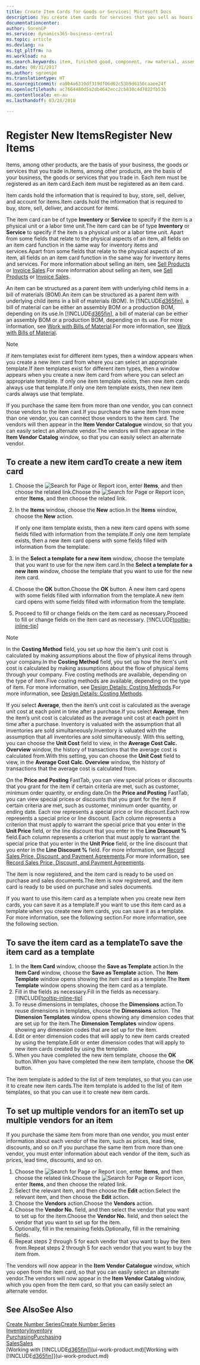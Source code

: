 ```yaml
---
title: Create Item Cards for Goods or Services| Microsoft Docs
description: You create item cards for services that you sell as hours and for physical products, such as assembly items, finished goods, components, or raw material, that you sell from your inventory.
documentationcenter: 
author: SorenGP
ms.service: dynamics365-business-central
ms.topic: article
ms.devlang: na
ms.tgt_pltfrm: na
ms.workload: na
ms.search.keywords: item, finished good, component, raw material, assembly item
ms.date: 08/31/2017
ms.author: sgroespe
ms.translationtype: HT
ms.sourcegitcommit: ea9b4a6310df319df06d02c53b9d6156caaee24f
ms.openlocfilehash: ac7664480d5a2db4642ecc2cb830c4d7022fb53b
ms.contentlocale: en-au
ms.lasthandoff: 03/28/2018

---
```

# <a name="register-new-items"></a><span data-ttu-id="020dc-103">Register New Items</span><span class="sxs-lookup"><span data-stu-id="020dc-103">Register New Items</span></span>
<span data-ttu-id="020dc-104">Items, among other products, are the basis of your business, the goods or services that you trade in.</span><span class="sxs-lookup"><span data-stu-id="020dc-104">Items, among other products, are the basis of your business, the goods or services that you trade in.</span></span> <span data-ttu-id="020dc-105">Each item must be registered as an item card.</span><span class="sxs-lookup"><span data-stu-id="020dc-105">Each item must be registered as an item card.</span></span>

<span data-ttu-id="020dc-106">Item cards hold the information that is required to buy, store, sell, deliver, and account for items.</span><span class="sxs-lookup"><span data-stu-id="020dc-106">Item cards hold the information that is required to buy, store, sell, deliver, and account for items.</span></span>

<span data-ttu-id="020dc-107">The item card can be of type **Inventory** or **Service** to specify if the item is a physical unit or a labor time unit.</span><span class="sxs-lookup"><span data-stu-id="020dc-107">The item card can be of type **Inventory** or **Service** to specify if the item is a physical unit or a labor time unit.</span></span> <span data-ttu-id="020dc-108">Apart from some fields that relate to the physical aspects of an item, all fields on an item card function in the same way for inventory items and services.</span><span class="sxs-lookup"><span data-stu-id="020dc-108">Apart from some fields that relate to the physical aspects of an item, all fields on an item card function in the same way for inventory items and services.</span></span> <span data-ttu-id="020dc-109">For more information about selling an item, see [Sell Products](sales-how-sell-products.md) or [Invoice Sales](sales-how-invoice-sales.md).</span><span class="sxs-lookup"><span data-stu-id="020dc-109">For more information about selling an item, see [Sell Products](sales-how-sell-products.md) or [Invoice Sales](sales-how-invoice-sales.md).</span></span>

<span data-ttu-id="020dc-110">An item can be structured as a parent item with underlying child items in a bill of materials (BOM).</span><span class="sxs-lookup"><span data-stu-id="020dc-110">An item can be structured as a parent item with underlying child items in a bill of materials (BOM).</span></span> <span data-ttu-id="020dc-111">In [!INCLUDE[d365fin](includes/d365fin_md.md)], a bill of material can be either an assembly BOM or a production BOM, depending on its use.</span><span class="sxs-lookup"><span data-stu-id="020dc-111">In [!INCLUDE[d365fin](includes/d365fin_md.md)], a bill of material can be either an assembly BOM or a production BOM, depending on its use.</span></span> <span data-ttu-id="020dc-112">For more information, see [Work with Bills of Material](inventory-how-work-BOMs.md).</span><span class="sxs-lookup"><span data-stu-id="020dc-112">For more information, see [Work with Bills of Material](inventory-how-work-BOMs.md).</span></span>

> [!NOTE]  
>   <span data-ttu-id="020dc-113">If item templates exist for different item types, then a window appears when you create a new item card from where you can select an appropriate template.</span><span class="sxs-lookup"><span data-stu-id="020dc-113">If item templates exist for different item types, then a window appears when you create a new item card from where you can select an appropriate template.</span></span> <span data-ttu-id="020dc-114">If only one item template exists, then new item cards always use that template.</span><span class="sxs-lookup"><span data-stu-id="020dc-114">If only one item template exists, then new item cards always use that template.</span></span>

<span data-ttu-id="020dc-115">If you purchase the same item from more than one vendor, you can connect those vendors to the item card.</span><span class="sxs-lookup"><span data-stu-id="020dc-115">If you purchase the same item from more than one vendor, you can connect those vendors to the item card.</span></span> <span data-ttu-id="020dc-116">The vendors will then appear in the **Item Vendor Catalogue** window, so that you can easily select an alternate vendor.</span><span class="sxs-lookup"><span data-stu-id="020dc-116">The vendors will then appear in the **Item Vendor Catalog** window, so that you can easily select an alternate vendor.</span></span>

## <a name="to-create-a-new-item-card"></a><span data-ttu-id="020dc-117">To create a new item card</span><span class="sxs-lookup"><span data-stu-id="020dc-117">To create a new item card</span></span>
1. <span data-ttu-id="020dc-118">Choose the ![Search for Page or Report](media/ui-search/search_small.png "Search for Page or Report icon") icon, enter **Items**, and then choose the related link.</span><span class="sxs-lookup"><span data-stu-id="020dc-118">Choose the ![Search for Page or Report](media/ui-search/search_small.png "Search for Page or Report icon") icon, enter **Items**, and then choose the related link.</span></span>  
2. <span data-ttu-id="020dc-119">In the **Items** window, choose the **New** action.</span><span class="sxs-lookup"><span data-stu-id="020dc-119">In the **Items** window, choose the **New** action.</span></span>

    <span data-ttu-id="020dc-120">If only one item template exists, then a new item card opens with some fields filled with information from the template.</span><span class="sxs-lookup"><span data-stu-id="020dc-120">If only one item template exists, then a new item card opens with some fields filled with information from the template.</span></span>
3. <span data-ttu-id="020dc-121">In the **Select a template for a new item** window, choose the template that you want to use for the new item card.</span><span class="sxs-lookup"><span data-stu-id="020dc-121">In the **Select a template for a new item** window, choose the template that you want to use for the new item card.</span></span>
4. <span data-ttu-id="020dc-122">Choose the **OK** button.</span><span class="sxs-lookup"><span data-stu-id="020dc-122">Choose the **OK** button.</span></span> <span data-ttu-id="020dc-123">A new item card opens with some fields filled with information from the template.</span><span class="sxs-lookup"><span data-stu-id="020dc-123">A new item card opens with some fields filled with information from the template.</span></span>
5. <span data-ttu-id="020dc-124">Proceed to fill or change fields on the item card as necessary.</span><span class="sxs-lookup"><span data-stu-id="020dc-124">Proceed to fill or change fields on the item card as necessary.</span></span> [!INCLUDE[tooltip-inline-tip](includes/tooltip-inline-tip_md.md)]

> [!NOTE]
> <span data-ttu-id="020dc-125">In the **Costing Method** field, you set up how the item's unit cost is calculated by making assumptions about the flow of physical items through your company.</span><span class="sxs-lookup"><span data-stu-id="020dc-125">In the **Costing Method** field, you set up how the item's unit cost is calculated by making assumptions about the flow of physical items through your company.</span></span> <span data-ttu-id="020dc-126">Five costing methods are available, depending on the type of item.</span><span class="sxs-lookup"><span data-stu-id="020dc-126">Five costing methods are available, depending on the type of item.</span></span> <span data-ttu-id="020dc-127">For more information, see [Design Details: Costing Methods](design-details-costing-methods.md).</span><span class="sxs-lookup"><span data-stu-id="020dc-127">For more information, see [Design Details: Costing Methods](design-details-costing-methods.md).</span></span>
>
> <span data-ttu-id="020dc-128">If you select **Average**, then the item’s unit cost is calculated as the average unit cost at each point in time after a purchase.</span><span class="sxs-lookup"><span data-stu-id="020dc-128">If you select **Average**, then the item’s unit cost is calculated as the average unit cost at each point in time after a purchase.</span></span> <span data-ttu-id="020dc-129">Inventory is valuated with the assumption that all inventories are sold simultaneously.</span><span class="sxs-lookup"><span data-stu-id="020dc-129">Inventory is valuated with the assumption that all inventories are sold simultaneously.</span></span> <span data-ttu-id="020dc-130">With this setting, you can choose the **Unit Cost** field to view, in the **Average Cost Calc. Overview** window, the history of transactions that the average cost is calculated from.</span><span class="sxs-lookup"><span data-stu-id="020dc-130">With this setting, you can choose the **Unit Cost** field to view, in the **Average Cost Calc. Overview** window, the history of transactions that the average cost is calculated from.</span></span>

<span data-ttu-id="020dc-131">On the **Price and Posting** FastTab, you can view special prices or discounts that you grant for the item if certain criteria are met, such as customer, minimum order quantity, or ending date.</span><span class="sxs-lookup"><span data-stu-id="020dc-131">On the **Price and Posting** FastTab, you can view special prices or discounts that you grant for the item if certain criteria are met, such as customer, minimum order quantity, or ending date.</span></span> <span data-ttu-id="020dc-132">Each row represents a special price or line discount.</span><span class="sxs-lookup"><span data-stu-id="020dc-132">Each row represents a special price or line discount.</span></span> <span data-ttu-id="020dc-133">Each column represents a criterion that must apply to warrant the special price that you enter in the **Unit Price** field, or the line discount that you enter in the **Line Discount %** field.</span><span class="sxs-lookup"><span data-stu-id="020dc-133">Each column represents a criterion that must apply to warrant the special price that you enter in the **Unit Price** field, or the line discount that you enter in the **Line Discount %** field.</span></span> <span data-ttu-id="020dc-134">For more information, see [Record Sales Price, Discount, and Payment Agreements](sales-how-record-sales-price-discount-payment-agreements.md).</span><span class="sxs-lookup"><span data-stu-id="020dc-134">For more information, see [Record Sales Price, Discount, and Payment Agreements](sales-how-record-sales-price-discount-payment-agreements.md).</span></span>

<span data-ttu-id="020dc-135">The item is now registered, and the item card is ready to be used on purchase and sales documents.</span><span class="sxs-lookup"><span data-stu-id="020dc-135">The item is now registered, and the item card is ready to be used on purchase and sales documents.</span></span>

<span data-ttu-id="020dc-136">If you want to use this item card as a template when you create new item cards, you can save it as a template.</span><span class="sxs-lookup"><span data-stu-id="020dc-136">If you want to use this item card as a template when you create new item cards, you can save it as a template.</span></span> <span data-ttu-id="020dc-137">For more information, see the following section.</span><span class="sxs-lookup"><span data-stu-id="020dc-137">For more information, see the following section.</span></span>

## <a name="to-save-the-item-card-as-a-template"></a><span data-ttu-id="020dc-138">To save the item card as a template</span><span class="sxs-lookup"><span data-stu-id="020dc-138">To save the item card as a template</span></span>
1. <span data-ttu-id="020dc-139">In the **Item Card** window, choose the **Save as Template** action.</span><span class="sxs-lookup"><span data-stu-id="020dc-139">In the **Item Card** window, choose the **Save as Template** action.</span></span> <span data-ttu-id="020dc-140">The **Item Template** window opens showing the item card as a template.</span><span class="sxs-lookup"><span data-stu-id="020dc-140">The **Item Template** window opens showing the item card as a template.</span></span>
2. <span data-ttu-id="020dc-141">Fill in the fields as necessary.</span><span class="sxs-lookup"><span data-stu-id="020dc-141">Fill in the fields as necessary.</span></span> [!INCLUDE[tooltip-inline-tip](includes/tooltip-inline-tip_md.md)]
3. <span data-ttu-id="020dc-142">To reuse dimensions in templates, choose the **Dimensions** action.</span><span class="sxs-lookup"><span data-stu-id="020dc-142">To reuse dimensions in templates, choose the **Dimensions** action.</span></span> <span data-ttu-id="020dc-143">The **Dimension Templates** window opens showing any dimension codes that are set up for the item.</span><span class="sxs-lookup"><span data-stu-id="020dc-143">The **Dimension Templates** window opens showing any dimension codes that are set up for the item.</span></span>
4. <span data-ttu-id="020dc-144">Edit or enter dimension codes that will apply to new item cards created by using the template.</span><span class="sxs-lookup"><span data-stu-id="020dc-144">Edit or enter dimension codes that will apply to new item cards created by using the template.</span></span>
5. <span data-ttu-id="020dc-145">When you have completed the new item template, choose the **OK** button.</span><span class="sxs-lookup"><span data-stu-id="020dc-145">When you have completed the new item template, choose the **OK** button.</span></span>

<span data-ttu-id="020dc-146">The item template is added to the list of item templates, so that you can use it to create new item cards.</span><span class="sxs-lookup"><span data-stu-id="020dc-146">The item template is added to the list of item templates, so that you can use it to create new item cards.</span></span>

## <a name="to-set-up-multiple-vendors-for-an-item"></a><span data-ttu-id="020dc-147">To set up multiple vendors for an item</span><span class="sxs-lookup"><span data-stu-id="020dc-147">To set up multiple vendors for an item</span></span>  
<span data-ttu-id="020dc-148">If you purchase the same item from more than one vendor, you must enter information about each vendor of the item, such as prices, lead time, discounts, and so on.</span><span class="sxs-lookup"><span data-stu-id="020dc-148">If you purchase the same item from more than one vendor, you must enter information about each vendor of the item, such as prices, lead time, discounts, and so on.</span></span>  

1.  <span data-ttu-id="020dc-149">Choose the ![Search for Page or Report](media/ui-search/search_small.png "Search for Page or Report icon") icon, enter **Items**, and then choose the related link.</span><span class="sxs-lookup"><span data-stu-id="020dc-149">Choose the ![Search for Page or Report](media/ui-search/search_small.png "Search for Page or Report icon") icon, enter **Items**, and then choose the related link.</span></span>  
2.  <span data-ttu-id="020dc-150">Select the relevant item, and then choose the **Edit** action.</span><span class="sxs-lookup"><span data-stu-id="020dc-150">Select the relevant item, and then choose the **Edit** action.</span></span>  
3.  <span data-ttu-id="020dc-151">Choose the **Vendors** action.</span><span class="sxs-lookup"><span data-stu-id="020dc-151">Choose the **Vendors** action.</span></span>  
4.  <span data-ttu-id="020dc-152">Choose the **Vendor No.** field, and then select the vendor that you want to set up for the item.</span><span class="sxs-lookup"><span data-stu-id="020dc-152">Choose the **Vendor No.** field, and then select the vendor that you want to set up for the item.</span></span>  
5.  <span data-ttu-id="020dc-153">Optionally, fill in the remaining fields.</span><span class="sxs-lookup"><span data-stu-id="020dc-153">Optionally, fill in the remaining fields.</span></span>  
6.  <span data-ttu-id="020dc-154">Repeat steps 2 through 5 for each vendor that you want to buy the item from.</span><span class="sxs-lookup"><span data-stu-id="020dc-154">Repeat steps 2 through 5 for each vendor that you want to buy the item from.</span></span>

<span data-ttu-id="020dc-155">The vendors will now appear in the **Item Vendor Catalogue** window, which you open from the item card, so that you can easily select an alternate vendor.</span><span class="sxs-lookup"><span data-stu-id="020dc-155">The vendors will now appear in the **Item Vendor Catalog** window, which you open from the item card, so that you can easily select an alternate vendor.</span></span>

## <a name="see-also"></a><span data-ttu-id="020dc-156">See Also</span><span class="sxs-lookup"><span data-stu-id="020dc-156">See Also</span></span>
[<span data-ttu-id="020dc-157">Create Number Series</span><span class="sxs-lookup"><span data-stu-id="020dc-157">Create Number Series</span></span>](ui-create-number-series.md)  
[<span data-ttu-id="020dc-158">Inventory</span><span class="sxs-lookup"><span data-stu-id="020dc-158">Inventory</span></span>](inventory-manage-inventory.md)  
[<span data-ttu-id="020dc-159">Purchasing</span><span class="sxs-lookup"><span data-stu-id="020dc-159">Purchasing</span></span>](purchasing-manage-purchasing.md)  
[<span data-ttu-id="020dc-160">Sales</span><span class="sxs-lookup"><span data-stu-id="020dc-160">Sales</span></span>](sales-manage-sales.md)  
<span data-ttu-id="020dc-161">[Working with [!INCLUDE[d365fin](includes/d365fin_md.md)]](ui-work-product.md)</span><span class="sxs-lookup"><span data-stu-id="020dc-161">[Working with [!INCLUDE[d365fin](includes/d365fin_md.md)]](ui-work-product.md)</span></span>

